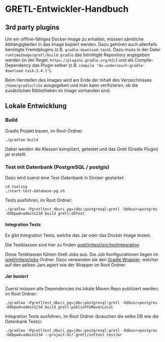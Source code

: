 # GRETL-Entwickler-Handbuch

## 3rd party plugins

Um ein offline-fähiges Docker-Image zu erhalten, müssen sämtliche Abhängigkeiten in das Image kopiert werden.
Dazu gehören auch allenfalls benötigte Fremdplugins (z.B. `gradle-download-task`).
Dazu muss in der Datei `runtimeImage/gretl/build.gradle` das benötigte Repository angegeben werden
(in der Regel: `https://plugins.gradle.org/m2/`) und als Compile-Dependency das Plugin selber
(z.B. `compile "de.undercouch:gradle-download-task:3.4.1"`).

Beim Herstellen des Images wird am Ende der Inhalt des Verzeichnisses `/home/gradle/libs` ausgegeben und man kann verifizieren,
ob die zusätzlichen Bibliotheken im Image vorhanden sind.

## Lokale Entwicklung

### Build
Gradle Projekt bauen, im  Root-Ordner:

```
./gradlew build
```

Dabei werden die Klassen kompiliert, getestet und das Gretl (Gradle Plugin) jar erstellt.

### Test mit Datenbank (PostgreSQL / postgis)
Dazu wird zuerst eine Test-Datenbank in Docker gestartet:

```
cd tooling
./start-test-database-pg.sh
```

Tests ausführen, im Root Ordner:

```
./gradlew -Pgretltest_dburi_pg=jdbc:postgresql:gretl -Ddbusr=postgres -Ddbpwd=admin1234 build gretl:dbTest
```

#### Integration Tests
Es gibt Integration Tests, welche das Jar oder das Docker Image testen.

Die Testklassen sind hier zu finden [gretl/inttest/src/testIntegration](../../gretl/inttest/src/testIntegration)

Diese Testklassen führen Gretl Jobs aus. Die Job Konfigurationen liegen im [gretl/inttest/jobs](../../gretl/inttest/jobs) Ordner.
Dazu verwenden sie den [Gradle Wrapper](../../gretl/inttest/gradlew), welcher auf den selben Jars agiert wie der Wrapper im Root Ordner.

##### Jar basiert
Zuerst müssen alle Dependencies ins lokale Maven Repo publiziert werden; im Root Ordner:

```
./gradlew -Pgretltest_dburi_pg=jdbc:postgresql:gretl -Ddbusr=postgres -Ddbpwd=admin1234 build gretl:publishToMavenLocal
```

Integration Tests ausführen, im Root Ordner (brauchen die selbe DB wie die Datenbank Tests):

```    
./gradlew -Pgretltest_dburi_pg=jdbc:postgresql:gretl -Ddbusr=postgres -Ddbpwd=admin1234 --project-dir gretl/inttest testJar
```
